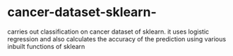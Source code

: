 # cancer-dataset-sklearn-
carries out classification on cancer dataset of sklearn.
it uses logistic regression and also calculates the accuracy of the prediction using various inbuilt functions of sklearn
